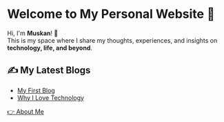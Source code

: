 # Welcome to My Personal Website 🎉

Hi, I'm **Muskan**! 🚀  
This is my space where I share my thoughts, experiences, and insights on **technology, life, and beyond**.

## ✍️ My Latest Blogs
- [My First Blog](./blog/first-post.md)
- [Why I Love Technology](./blog/second-post.md)

[👉 About Me](./about.md)
